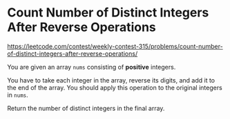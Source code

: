# Count Number of Distinct Integers After Reverse Operations

https://leetcode.com/contest/weekly-contest-315/problems/count-number-of-distinct-integers-after-reverse-operations/

You are given an array `nums` consisting of **positive** integers.

You have to take each integer in the array, reverse its digits, and add it to the end of the array. You should apply this operation to the original integers in `nums`.

Return the number of distinct integers in the final array.
